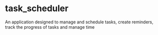 # task_scheduler
An application designed to manage and schedule tasks, create reminders, track the progress of tasks and manage time
